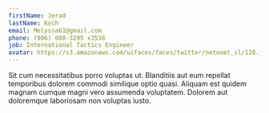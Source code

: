 ```yaml
---
firstName: Jerad
lastName: Koch
email: Melyssa61@gmail.com
phone: (906) 088-3295 x3538
job: International Tactics Engineer
avatar: https://s3.amazonaws.com/uifaces/faces/twitter/netonet_il/128.jpg
---
```

Sit cum necessitatibus porro voluptas ut. Blanditiis aut eum repellat temporibus dolorem commodi similique optio quasi. Aliquam est quidem magnam cumque magni vero assumenda voluptatem. Dolorem aut doloremque laboriosam non voluptas iusto.
